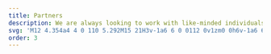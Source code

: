 ```yaml
---
title: Partners
description: We are always looking to work with like-minded individuals and companies. The old adage of two heads are better than one is so true. How can we help you?
svg: 'M12 4.354a4 4 0 110 5.292M15 21H3v-1a6 6 0 0112 0v1zm0 0h6v-1a6 6 0 00-9-5.197M13 7a4 4 0 11-8 0 4 4 0 018 0z'
order: 3
---
```

